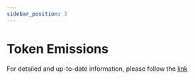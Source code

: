 ```yaml
---
sidebar_position: 3
---
```


# Token Emissions

For detailed and up-to-date information, please follow the [link](https://docsend.com/view/tnf3ej7jqnm74aut)
